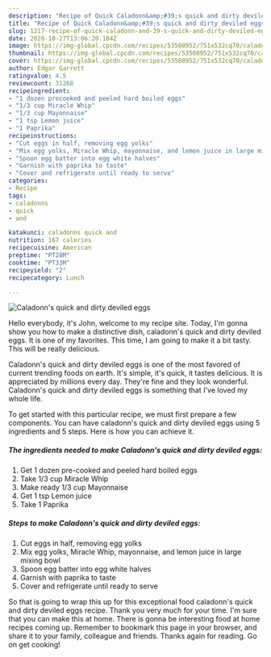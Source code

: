 ```yaml
---
description: "Recipe of Quick Caladonn&amp;#39;s quick and dirty deviled eggs"
title: "Recipe of Quick Caladonn&amp;#39;s quick and dirty deviled eggs"
slug: 1217-recipe-of-quick-caladonn-and-39-s-quick-and-dirty-deviled-eggs
date: 2020-10-27T13:06:20.104Z
image: https://img-global.cpcdn.com/recipes/53508952/751x532cq70/caladonns-quick-and-dirty-deviled-eggs-recipe-main-photo.jpg
thumbnail: https://img-global.cpcdn.com/recipes/53508952/751x532cq70/caladonns-quick-and-dirty-deviled-eggs-recipe-main-photo.jpg
cover: https://img-global.cpcdn.com/recipes/53508952/751x532cq70/caladonns-quick-and-dirty-deviled-eggs-recipe-main-photo.jpg
author: Edgar Garrett
ratingvalue: 4.5
reviewcount: 31268
recipeingredient:
- "1 dozen precooked and peeled hard boiled eggs"
- "1/3 cup Miracle Whip"
- "1/3 cup Mayonnaise"
- "1 tsp Lemon juice"
- "1 Paprika"
recipeinstructions:
- "Cut eggs in half, removing egg yolks"
- "Mix egg yolks, Miracle Whip, mayonnaise, and lemon juice in large mixing bowl"
- "Spoon egg batter into egg white halves"
- "Garnish with paprika to taste"
- "Cover and refrigerate until ready to serve"
categories:
- Recipe
tags:
- caladonns
- quick
- and

katakunci: caladonns quick and 
nutrition: 167 calories
recipecuisine: American
preptime: "PT28M"
cooktime: "PT33M"
recipeyield: "2"
recipecategory: Lunch

---
```



![Caladonn&#39;s quick and dirty deviled eggs](https://img-global.cpcdn.com/recipes/53508952/751x532cq70/caladonns-quick-and-dirty-deviled-eggs-recipe-main-photo.jpg)

Hello everybody, it's John, welcome to my recipe site. Today, I'm gonna show you how to make a distinctive dish, caladonn&#39;s quick and dirty deviled eggs. It is one of my favorites. This time, I am going to make it a bit tasty. This will be really delicious.

Caladonn&#39;s quick and dirty deviled eggs is one of the most favored of current trending foods on earth. It's simple, it's quick, it tastes delicious. It is appreciated by millions every day. They're fine and they look wonderful. Caladonn&#39;s quick and dirty deviled eggs is something that I've loved my whole life.




To get started with this particular recipe, we must first prepare a few components. You can have caladonn&#39;s quick and dirty deviled eggs using 5 ingredients and 5 steps. Here is how you can achieve it.

<!--inarticleads1-->

##### The ingredients needed to make Caladonn&#39;s quick and dirty deviled eggs:

1. Get 1 dozen pre-cooked and peeled hard boiled eggs
1. Take 1/3 cup Miracle Whip
1. Make ready 1/3 cup Mayonnaise
1. Get 1 tsp Lemon juice
1. Take 1 Paprika




<!--inarticleads2-->

##### Steps to make Caladonn&#39;s quick and dirty deviled eggs:

1. Cut eggs in half, removing egg yolks
1. Mix egg yolks, Miracle Whip, mayonnaise, and lemon juice in large mixing bowl
1. Spoon egg batter into egg white halves
1. Garnish with paprika to taste
1. Cover and refrigerate until ready to serve




So that is going to wrap this up for this exceptional food caladonn&#39;s quick and dirty deviled eggs recipe. Thank you very much for your time. I'm sure that you can make this at home. There is gonna be interesting food at home recipes coming up. Remember to bookmark this page in your browser, and share it to your family, colleague and friends. Thanks again for reading. Go on get cooking!

